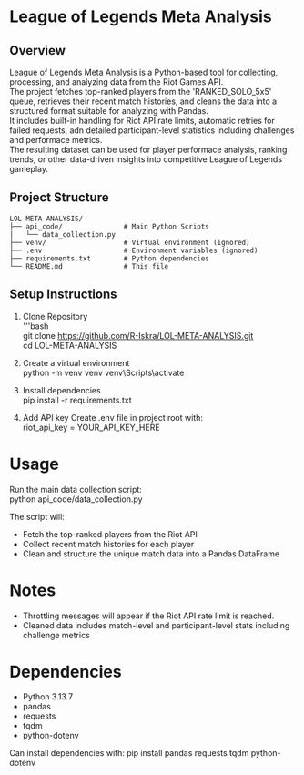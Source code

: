 # League of Legends Meta Analysis

## Overview
League of Legends Meta Analysis is a Python-based tool for collecting, processing, and analyzing data from the Riot Games API.  
The project fetches top-ranked players from the 'RANKED_SOLO_5x5' queue, retrieves their recent match histories, and cleans the data into a structured format suitable for analyzing with Pandas.  
It includes built-in handling for Riot API rate limits, automatic retries for failed requests, adn detailed participant-level statistics including challenges and performace metrics.  
The resulting dataset can be used for player performace analysis, ranking trends, or other data-driven insights into competitive League of Legends gameplay.  

## Project Structure
	LOL-META-ANALYSIS/
	├── api_code/               # Main Python Scripts
	|   └── data_collection.py
	├── venv/                   # Virtual environment (ignored)
	├── .env                    # Environment variables (ignored)
	├── requirements.txt        # Python dependencies
	└── README.md               # This file

## Setup Instructions
1. Clone Repository  
    '''bash  
    	git clone https://github.com/R-Iskra/LOL-META-ANALYSIS.git  
    	cd LOL-META-ANALYSIS  

2. Create a virtual environment  
    python -m venv venv
    venv\Scripts\activate

3. Install dependencies  
    pip install -r requirements.txt

4. Add API key
    Create .env file in project root with:  
        riot_api_key = YOUR_API_KEY_HERE

# Usage
Run the main data collection script:  
    python api_code/data_collection.py

The script will:
- Fetch the top-ranked players from the Riot API
- Collect recent match histories for each player
- Clean and structure the unique match data into a Pandas DataFrame

# Notes
- Throttling messages will appear if the Riot API rate limit is reached.
- Cleaned data includes match-level and participant-level stats including challenge metrics

# Dependencies
- Python 3.13.7
- pandas
- requests
- tqdm
- python-dotenv

Can install dependencies with:
pip install pandas requests tqdm python-dotenv
